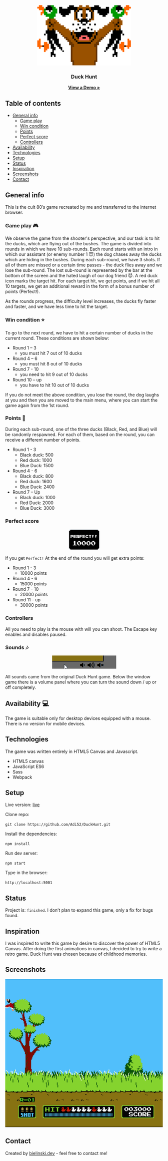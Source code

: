 
<p align="center">
  <img src="readme_images/duck-hunt.png" width="300">
  <h3 align="center">Duck Hunt</h3>
  <p align="center">
    <a href="https://adi52.github.io/DuckHunt/build/index.html"><strong>View a Demo »</strong></a>
  </p>
</p>


## Table of contents
* [General info](#general-info)
  * [Game play](#game-play)
  * [Win condition](#win-condition)
  * [Points](#points)
  * [Perfect score](#perfect-score)
  * [Controllers](#controllers)
* [Availability](#availability)
* [Technologies](#technologies)
* [Setup](#setup)
* [Status](#status)
* [Inspiration](#inspiration)
* [Screenshots](#screenshots)
* [Contact](#contact)

## General info
This is the cult 80’s game recreated by me and transferred to the internet browser.

### Game play :video_game:

We observe the game from the shooter's perspective, and our task is to hit the ducks, which are flying out of the bushes. 
The game is divided into rounds in which we have 10 sub-rounds. Each round starts with an intro in which our assistant 
(or enemy number 1 :smiling_imp:) the dog chases away the ducks which are hiding in the bushes. During each sub-round, we have 3 shots. 
If all of them are missed or a certain time passes - the duck flies away and we lose the sub-round. The lost sub-round is represented 
by the bar at the bottom of the screen and the hated laugh of our dog friend :smiling_imp:. A red duck icon marks the target 
hit. For each target hit, we get points, and if we hit all 10 targets, we get an additional reward in the form of a 
bonus number of points (Perfect!).

As the rounds progress, the difficulty level increases, the ducks fly faster and faster, and we have less time to hit 
the target.

### Win condition :star:

To go to the next round, we have to hit a certain number of ducks in the current round. These conditions are shown below:
* Round 1 – 3	
  * you must hit 7 out of 10 ducks
* Round 4 – 6	
  * you must hit 8 out of 10 ducks
* Round 7 - 10	
  * you need to hit 9 out of 10 ducks
* Round 10 – up	
  * you have to hit 10 out of 10 ducks

If you do not meet the above condition, you lose the round, the dog laughs at you and then you are moved to the main 
menu, where you can start the game again from the 1st round.

### Points :money_with_wings:

During each sub-round, one of the three ducks (Black, Red, and Blue) will be randomly respawned. For each of them, based 
on the round, you can receive a different number of points.
* Round 1 - 3
  * Black duck: 500
  * Red duck: 1000
  * Blue Duck: 1500
* Round 4 - 6
  * Black duck: 800
  * Red duck: 1600
  * Blue Duck: 2400
* Round 7 – Up
  * Black duck: 1000
  * Red Duck: 2000
  * Blue Duck: 3000

### Perfect score

<p align="center">
  <img src="readme_images/perfect.png" width="100">
</p>

If you get `Perfect!` At the end of the round you will get extra points:
 * Round 1 - 3    
   * 10000 points
 * Round 4 - 6    
   * 15000 points
 * Round 7 - 10
   * 20000 points
 * Round 11 - up
   * 30000 points


### Controllers

All you need to play is the mouse with will you can shoot.
The Escape key enables and disables paused.


### Sounds :notes:

<p align="center">
  <img src="readme_images/volume-control-panel.gif">
</p>

All sounds came from the original Duck Hunt game. Below the window game there is a volume
panel where you can turn the sound down / up or off completely.


## Availability :computer:

The game is suitable only for desktop devices equipped with a mouse. There is no version for mobile devices.

## Technologies

The game was written entirely in HTML5 Canvas and Javascript.

- HTML5 canvas
- JavaScript ES6
- Sass
- Webpack

## Setup

Live version: [live](https://adi52.github.io/DuckHunt/build/index.html)

Clone repo: 

`git clone https://github.com/Adi52/DuckHunt.git`

Install the dependencies:

`npm install`

Run dev server:

`npm start`

Type in the browser:  

`http://localhost:5001`

## Status
Project is: `finished`. I don’t plan to expand this game, only a fix for bugs found.


## Inspiration

I was inspired to write this game by desire to discover the power of HTML5 Canvas. After doing the first animations in 
canvas, I decided to try to write a retro game. Duck Hunt was chosen because of childhood memories.


## Screenshots

<p align="center">
  <img src="readme_images/duck-hunt-game.gif">
</p>

## Contact
Created by [bielinski.dev](bielinski.dev) - feel free to contact me!
